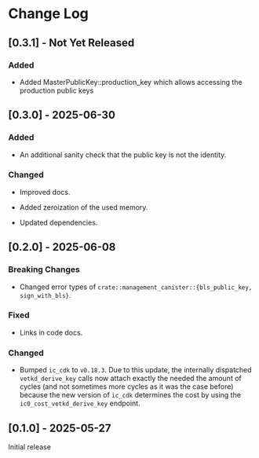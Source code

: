 # Change Log

## [0.3.1] - Not Yet Released

### Added

- Added MasterPublicKey::production_key which allows accessing the production public keys

## [0.3.0] - 2025-06-30

### Added

- An additional sanity check that the public key is not the identity.

### Changed

- Improved docs.

- Added zeroization of the used memory.

- Updated dependencies.

## [0.2.0] - 2025-06-08

### Breaking Changes
- Changed error types of `crate::management_canister::{bls_public_key, sign_with_bls}`.

### Fixed
- Links in code docs.

### Changed
- Bumped `ic_cdk` to `v0.18.3`. Due to this update, the internally dispatched `vetkd_derive_key` calls now attach exactly the needed the amount of cycles (and not sometimes more cycles as it was the case before) because the new version of `ic_cdk` determines the cost by using the `ic0_cost_vetkd_derive_key` endpoint.

## [0.1.0] - 2025-05-27

Initial release
